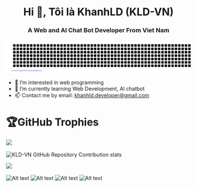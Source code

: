 <h1 align="center">Hi 👋, Tôi là KhanhLD (KLD-VN)</h1>
<h3 align="center">A Web and AI Chat Bot Developer From Viet Nam</h3>

![gitartwork](gitartwork.svg)

- 👀 I’m interested in web programming
- 🌱 I’m currently learning Web Development, AI chatbot
- 📫 Contact me by email: khanhld.developer@gmail.com

<!---
KLD-VN/KLD-VN is a ✨ special ✨ repository because its `README.md` (this file) appears on your GitHub profile.
You can click the Preview link to take a look at your changes.
--->

# 🏆GitHub Trophies
![](https://github-profile-trophy.vercel.app/?username=KLD-VN&theme=onedark)

![KLD-VN GitHub Repository Contribution stats](https://github-contributor-stats.vercel.app/api?username=KLD-VN&theme=dark)

![](https://visitcount.itsvg.in/api?id=kld-vn&label=Profile%20Views&pretty=false)

![Alt text](https://spotify-recently-played-readme.vercel.app/api?user=31tf5233ktedo6hzekvhy65uz7ve)
![Alt text](https://spotify-recently-played-readme.vercel.app/api?user=31tf5233ktedo6hzekvhy65uz7ve&count={count})
![Alt text](https://spotify-recently-played-readme.vercel.app/api?user=31tf5233ktedo6hzekvhy65uz7ve&width={width})
![Alt text](https://spotify-recently-played-readme.vercel.app/api?user=31tf5233ktedo6hzekvhy65uz7ve&unique={true|1|on|yes})
